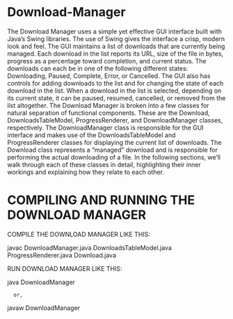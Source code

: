 # Download-Manager

The Download Manager uses a simple yet effective GUI interface built with Java’s Swing
libraries. The use of Swing gives
the interface a crisp, modern look and feel.
The GUI maintains a list of downloads that are currently being managed. Each download
in the list reports its URL, size of the file in bytes, progress as a percentage toward completion,
and current status. The downloads can each be in one of the following different states:
Downloading, Paused, Complete, Error, or Cancelled. The GUI also has controls for adding
downloads to the list and for changing the state of each download in the list. When a download
in the list is selected, depending on its current state, it can be paused, resumed, cancelled,
or removed from the list altogether.
The Download Manager is broken into a few classes for natural separation of functional
components. These are the Download, DownloadsTableModel, ProgressRenderer, and
DownloadManager classes, respectively. The DownloadManager class is responsible for the
GUI interface and makes use of the DownloadsTableModel and ProgressRenderer classes
for displaying the current list of downloads. The Download class represents a “managed”
download and is responsible for performing the actual downloading of a file. In the following
sections, we’ll walk through each of these classes in detail, highlighting their inner workings
and explaining how they relate to each other.

# COMPILING AND RUNNING THE DOWNLOAD MANAGER

COMPILE THE DOWNLOAD MANAGER LIKE THIS:

javac DownloadManager.java DownloadsTableModel.java ProgressRenderer.java Download.java

RUN DOWNLOAD MANAGER LIKE THIS:

java DownloadManager
      
      or,

javaw DownloadManager
